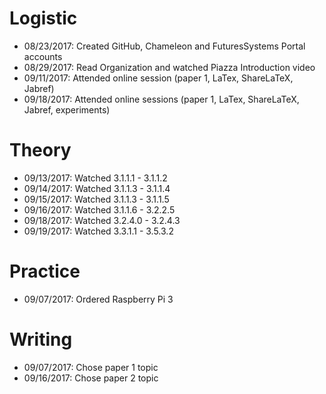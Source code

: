 # Logistic
* 08/23/2017: Created GitHub, Chameleon and FuturesSystems Portal accounts
* 08/29/2017: Read Organization and watched Piazza Introduction video
* 09/11/2017: Attended online session (paper 1, LaTex, ShareLaTeX, Jabref)
* 09/18/2017: Attended online sessions (paper 1, LaTex, ShareLaTeX, Jabref, experiments)
 

# Theory
* 09/13/2017: Watched 3.1.1.1 - 3.1.1.2
* 09/14/2017: Watched 3.1.1.3 - 3.1.1.4
* 09/15/2017: Watched 3.1.1.3 - 3.1.1.5
* 09/16/2017: Watched 3.1.1.6 - 3.2.2.5
* 09/18/2017: Watched 3.2.4.0 - 3.2.4.3
* 09/19/2017: Watched 3.3.1.1 - 3.5.3.2
# Practice
* 09/07/2017: Ordered Raspberry Pi 3 

# Writing
* 09/07/2017: Chose paper 1 topic
* 09/16/2017: Chose paper 2 topic
